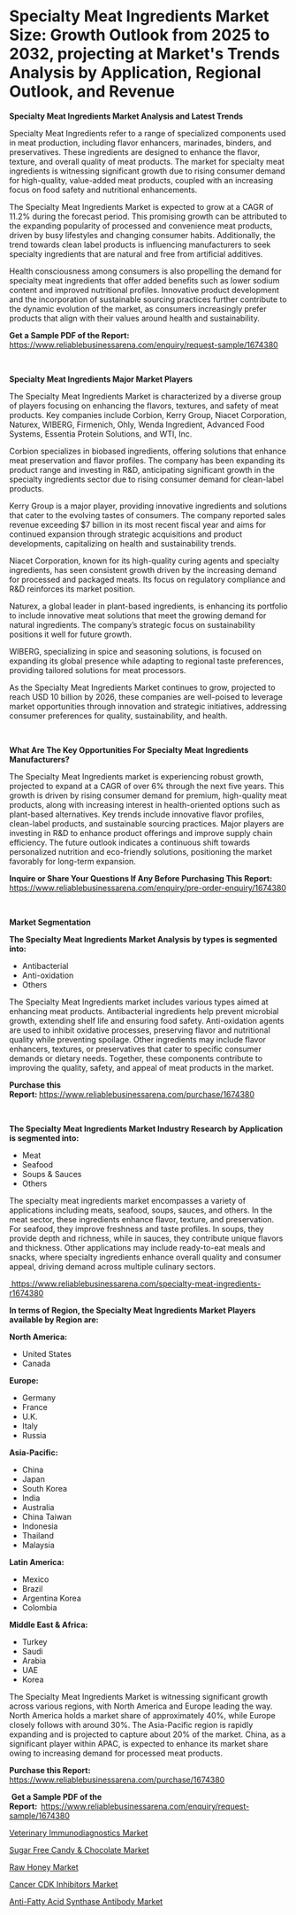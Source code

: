 <p><h1>Specialty Meat Ingredients Market Size: Growth Outlook from 2025 to 2032, projecting at Market's Trends Analysis by Application, Regional Outlook, and Revenue</h1></p><p><strong>Specialty Meat Ingredients Market Analysis and Latest Trends</strong></p>
<p><p>Specialty Meat Ingredients refer to a range of specialized components used in meat production, including flavor enhancers, marinades, binders, and preservatives. These ingredients are designed to enhance the flavor, texture, and overall quality of meat products. The market for specialty meat ingredients is witnessing significant growth due to rising consumer demand for high-quality, value-added meat products, coupled with an increasing focus on food safety and nutritional enhancements.</p><p>The Specialty Meat Ingredients Market is expected to grow at a CAGR of 11.2% during the forecast period. This promising growth can be attributed to the expanding popularity of processed and convenience meat products, driven by busy lifestyles and changing consumer habits. Additionally, the trend towards clean label products is influencing manufacturers to seek specialty ingredients that are natural and free from artificial additives. </p><p>Health consciousness among consumers is also propelling the demand for specialty meat ingredients that offer added benefits such as lower sodium content and improved nutritional profiles. Innovative product development and the incorporation of sustainable sourcing practices further contribute to the dynamic evolution of the market, as consumers increasingly prefer products that align with their values around health and sustainability.</p></p>
<p><strong>Get a Sample PDF of the Report:&nbsp;</strong> <a href="https://www.reliablebusinessarena.com/enquiry/request-sample/1674380?utm_campaign=2563&utm_medium=2&utm_source=Github&utm_content=ia&utm_term=07042025&utm_id=specialty-meat-ingredients">https://www.reliablebusinessarena.com/enquiry/request-sample/1674380</a></p>
<p>&nbsp;</p>
<p><strong>Specialty Meat Ingredients Major Market Players</strong></p>
<p><p>The Specialty Meat Ingredients Market is characterized by a diverse group of players focusing on enhancing the flavors, textures, and safety of meat products. Key companies include Corbion, Kerry Group, Niacet Corporation, Naturex, WIBERG, Firmenich, Ohly, Wenda Ingredient, Advanced Food Systems, Essentia Protein Solutions, and WTI, Inc. </p><p>Corbion specializes in biobased ingredients, offering solutions that enhance meat preservation and flavor profiles. The company has been expanding its product range and investing in R&D, anticipating significant growth in the specialty ingredients sector due to rising consumer demand for clean-label products.</p><p>Kerry Group is a major player, providing innovative ingredients and solutions that cater to the evolving tastes of consumers. The company reported sales revenue exceeding $7 billion in its most recent fiscal year and aims for continued expansion through strategic acquisitions and product developments, capitalizing on health and sustainability trends.</p><p>Niacet Corporation, known for its high-quality curing agents and specialty ingredients, has seen consistent growth driven by the increasing demand for processed and packaged meats. Its focus on regulatory compliance and R&D reinforces its market position.</p><p>Naturex, a global leader in plant-based ingredients, is enhancing its portfolio to include innovative meat solutions that meet the growing demand for natural ingredients. The company’s strategic focus on sustainability positions it well for future growth.</p><p>WIBERG, specializing in spice and seasoning solutions, is focused on expanding its global presence while adapting to regional taste preferences, providing tailored solutions for meat processors.</p><p>As the Specialty Meat Ingredients Market continues to grow, projected to reach USD 10 billion by 2026, these companies are well-poised to leverage market opportunities through innovation and strategic initiatives, addressing consumer preferences for quality, sustainability, and health.</p></p>
<p>&nbsp;</p>
<p><strong>What Are The Key Opportunities For Specialty Meat Ingredients Manufacturers?</strong></p>
<p><p>The Specialty Meat Ingredients market is experiencing robust growth, projected to expand at a CAGR of over 6% through the next five years. This growth is driven by rising consumer demand for premium, high-quality meat products, along with increasing interest in health-oriented options such as plant-based alternatives. Key trends include innovative flavor profiles, clean-label products, and sustainable sourcing practices. Major players are investing in R&D to enhance product offerings and improve supply chain efficiency. The future outlook indicates a continuous shift towards personalized nutrition and eco-friendly solutions, positioning the market favorably for long-term expansion.</p></p>
<p><strong>Inquire or Share Your Questions If Any Before Purchasing This Report:</strong> <a href="https://www.reliablebusinessarena.com/enquiry/pre-order-enquiry/1674380?utm_campaign=2563&utm_medium=2&utm_source=Github&utm_content=ia&utm_term=07042025&utm_id=specialty-meat-ingredients">https://www.reliablebusinessarena.com/enquiry/pre-order-enquiry/1674380</a></p>
<p>&nbsp;</p>
<p><strong>Market Segmentation</strong></p>
<p><strong>The Specialty Meat Ingredients Market Analysis by types is segmented into:</strong></p>
<p><ul><li>Antibacterial</li><li>Anti-oxidation</li><li>Others</li></ul></p>
<p><p>The Specialty Meat Ingredients market includes various types aimed at enhancing meat products. Antibacterial ingredients help prevent microbial growth, extending shelf life and ensuring food safety. Anti-oxidation agents are used to inhibit oxidative processes, preserving flavor and nutritional quality while preventing spoilage. Other ingredients may include flavor enhancers, textures, or preservatives that cater to specific consumer demands or dietary needs. Together, these components contribute to improving the quality, safety, and appeal of meat products in the market.</p></p>
<p><strong>Purchase this Report:&nbsp;</strong><a href="https://www.reliablebusinessarena.com/purchase/1674380?utm_campaign=2563&utm_medium=2&utm_source=Github&utm_content=ia&utm_term=07042025&utm_id=specialty-meat-ingredients">https://www.reliablebusinessarena.com/purchase/1674380</a></p>
<p>&nbsp;</p>
<p><strong>The Specialty Meat Ingredients Market Industry Research by Application is segmented into:</strong></p>
<p><ul><li>Meat</li><li>Seafood</li><li>Soups & Sauces</li><li>Others</li></ul></p>
<p><p>The specialty meat ingredients market encompasses a variety of applications including meats, seafood, soups, sauces, and others. In the meat sector, these ingredients enhance flavor, texture, and preservation. For seafood, they improve freshness and taste profiles. In soups, they provide depth and richness, while in sauces, they contribute unique flavors and thickness. Other applications may include ready-to-eat meals and snacks, where specialty ingredients enhance overall quality and consumer appeal, driving demand across multiple culinary sectors.</p></p>
<p><a href="https://www.reliablebusinessarena.com/specialty-meat-ingredients-r1674380?utm_campaign=2563&utm_medium=2&utm_source=Github&utm_content=ia&utm_term=07042025&utm_id=specialty-meat-ingredients">&nbsp;https://www.reliablebusinessarena.com/specialty-meat-ingredients-r1674380</a></p>
<p><strong>In terms of Region, the Specialty Meat Ingredients Market Players available by Region are:</strong></p>
<p>
    <p> <strong> North America: </strong>
        <ul>
            <li>United States</li>
            <li>Canada</li>
        </ul>
        </p> 
    <p> <strong> Europe: </strong>
        <ul>
            <li>Germany</li>
            <li>France</li>
            <li>U.K.</li>
            <li>Italy</li>
            <li>Russia</li>
        </ul>
        </p> 
    <p> <strong> Asia-Pacific: </strong>
        <ul>
            <li>China</li>
            <li>Japan</li>
            <li>South Korea</li>
            <li>India</li>
            <li>Australia</li>
            <li>China Taiwan</li>
            <li>Indonesia</li>
            <li>Thailand</li>
            <li>Malaysia</li>
        </ul>
        </p> 
    <p> <strong> Latin America: </strong>
        <ul>
            <li>Mexico</li>
            <li>Brazil</li>
            <li>Argentina Korea</li>
            <li>Colombia</li>
        </ul>
        </p> 
    <p> <strong> Middle East & Africa: </strong>
        <ul>
            <li>Turkey</li>
            <li>Saudi</li>
            <li>Arabia</li>
            <li>UAE</li>
            <li>Korea</li>
        </ul>
    </p>
    </p>
<p><p>The Specialty Meat Ingredients Market is witnessing significant growth across various regions, with North America and Europe leading the way. North America holds a market share of approximately 40%, while Europe closely follows with around 30%. The Asia-Pacific region is rapidly expanding and is projected to capture about 20% of the market. China, as a significant player within APAC, is expected to enhance its market share owing to increasing demand for processed meat products.</p></p>
<p><strong>Purchase this Report: </strong><a href="https://www.reliablebusinessarena.com/purchase/1674380?utm_campaign=2563&utm_medium=2&utm_source=Github&utm_content=ia&utm_term=07042025&utm_id=specialty-meat-ingredients">https://www.reliablebusinessarena.com/purchase/1674380</a></p>
<p>&nbsp;<strong>Get a Sample PDF of the Report:&nbsp;&nbsp;</strong><a href="https://www.reliablebusinessarena.com/enquiry/request-sample/1674380?utm_campaign=2563&utm_medium=2&utm_source=Github&utm_content=ia&utm_term=07042025&utm_id=specialty-meat-ingredients">https://www.reliablebusinessarena.com/enquiry/request-sample/1674380</a></p>
<p><strong></strong></p>
<p><p><a href="https://www.linkedin.com/pulse/veterinary-immunodiagnostics-market-trends-drivers-lqkze?utm_campaign=2563&utm_medium=2&utm_source=Github&utm_content=ia&utm_term=07042025&utm_id=specialty-meat-ingredients">Veterinary Immunodiagnostics Market</a></p><p><a href="https://github.com/JakirUddin511/Market-Research-Report-List-2/blob/main/sugar-free-candy-chocolate-market.md?utm_campaign=2563&utm_medium=2&utm_source=Github&utm_content=ia&utm_term=07042025&utm_id=specialty-meat-ingredients">Sugar Free Candy & Chocolate Market</a></p><p><a href="https://github.com/GenaGaines34/Market-Research-Report-List-2/blob/main/raw-honey-market.md?utm_campaign=2563&utm_medium=2&utm_source=Github&utm_content=ia&utm_term=07042025&utm_id=specialty-meat-ingredients">Raw Honey Market</a></p><p><a href="https://www.linkedin.com/pulse/comprehensive-report-cancer-cdk-inhibitors-market-types-applications-mx10e?utm_campaign=2563&utm_medium=2&utm_source=Github&utm_content=ia&utm_term=07042025&utm_id=specialty-meat-ingredients">Cancer CDK Inhibitors Market</a></p><p><a href="https://www.linkedin.com/pulse/anti-fatty-acid-synthase-antibody-industry-analysis-report-b0lgf?utm_campaign=2563&utm_medium=2&utm_source=Github&utm_content=ia&utm_term=07042025&utm_id=specialty-meat-ingredients">Anti-Fatty Acid Synthase Antibody Market</a></p></p>